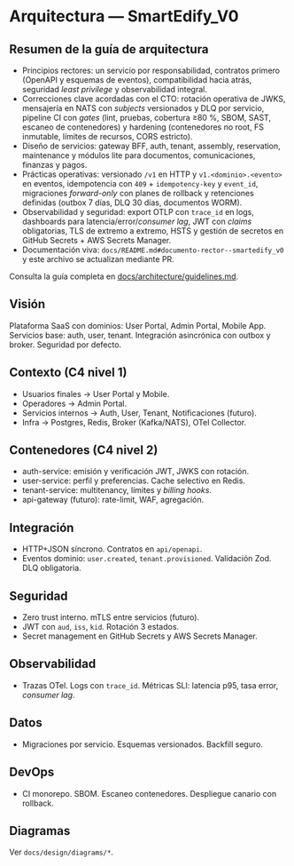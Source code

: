 # Arquitectura — SmartEdify_V0

## Resumen de la guía de arquitectura

- Principios rectores: un servicio por responsabilidad, contratos primero (OpenAPI y esquemas de eventos), compatibilidad hacia atrás, seguridad *least privilege* y observabilidad integral.
- Correcciones clave acordadas con el CTO: rotación operativa de JWKS, mensajería en NATS con *subjects* versionados y DLQ por servicio, pipeline CI con *gates* (lint, pruebas, cobertura ≥80 %, SBOM, SAST, escaneo de contenedores) y hardening (contenedores no root, FS inmutable, límites de recursos, CORS estricto).
- Diseño de servicios: gateway BFF, auth, tenant, assembly, reservation, maintenance y módulos lite para documentos, comunicaciones, finanzas y pagos.
- Prácticas operativas: versionado `/v1` en HTTP y `v1.<dominio>.<evento>` en eventos, idempotencia con `409` + `idempotency-key` y `event_id`, migraciones *forward-only* con planes de rollback y retenciones definidas (outbox 7 días, DLQ 30 días, documentos WORM).
- Observabilidad y seguridad: export OTLP con `trace_id` en logs, dashboards para latencia/error/*consumer lag*, JWT con *claims* obligatorias, TLS de extremo a extremo, HSTS y gestión de secretos en GitHub Secrets + AWS Secrets Manager.
- Documentación viva: `docs/README.md#documento-rector--smartedify_v0` y este archivo se actualizan mediante PR.

Consulta la guía completa en [docs/architecture/guidelines.md](docs/architecture/guidelines.md).

## Visión
Plataforma SaaS con dominios: User Portal, Admin Portal, Mobile App. Servicios base: auth, user, tenant. Integración asincrónica con outbox y broker. Seguridad por defecto.

## Contexto (C4 nivel 1)
- Usuarios finales → User Portal y Mobile.
- Operadores → Admin Portal.
- Servicios internos → Auth, User, Tenant, Notificaciones (futuro).
- Infra → Postgres, Redis, Broker (Kafka/NATS), OTel Collector.

## Contenedores (C4 nivel 2)
- auth-service: emisión y verificación JWT, JWKS con rotación.
- user-service: perfil y preferencias. Cache selectivo en Redis.
- tenant-service: multitenancy, límites y *billing hooks*.
- api-gateway (futuro): rate-limit, WAF, agregación.

## Integración
- HTTP+JSON síncrono. Contratos en `api/openapi`.
- Eventos dominio: `user.created`, `tenant.provisioned`. Validación Zod. DLQ obligatoria.

## Seguridad
- Zero trust interno. mTLS entre servicios (futuro).
- JWT con `aud`, `iss`, `kid`. Rotación 3 estados.
- Secret management en GitHub Secrets y AWS Secrets Manager.

## Observabilidad
- Trazas OTel. Logs con `trace_id`. Métricas SLI: latencia p95, tasa error, *consumer lag*.

## Datos
- Migraciones por servicio. Esquemas versionados. Backfill seguro.

## DevOps
- CI monorepo. SBOM. Escaneo contenedores. Despliegue canario con rollback.

## Diagramas
Ver `docs/design/diagrams/*`.
